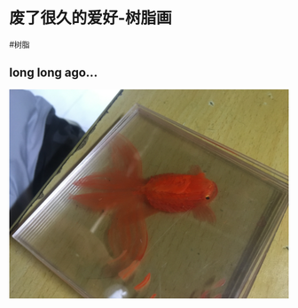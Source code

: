 # 废了很久的爱好-树脂画

<!--more-->
#树脂 

## long long ago...

![](images/posts/2D9A8071-A1CB-438E-82E0-39300108FED7.jpg)
